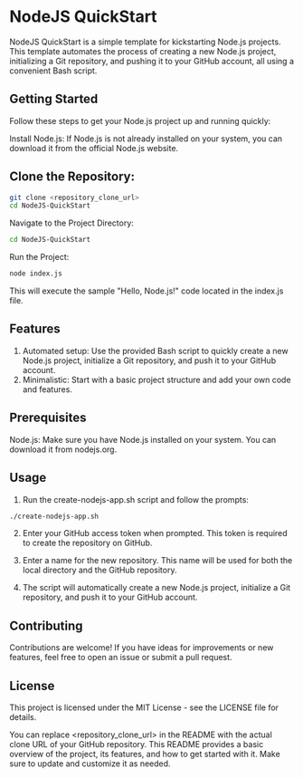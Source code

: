 # NodeJS QuickStart
NodeJS QuickStart is a simple template for kickstarting Node.js projects. This template automates the process of creating a new Node.js project, initializing a Git repository, and pushing it to your GitHub account, all using a convenient Bash script.

## Getting Started
Follow these steps to get your Node.js project up and running quickly:

Install Node.js: If Node.js is not already installed on your system, you can download it from the official Node.js website.

## Clone the Repository:

``` sh
git clone <repository_clone_url>
cd NodeJS-QuickStart
```
Navigate to the Project Directory: 

```sh
cd NodeJS-QuickStart
```

Run the Project: 

```sh
node index.js
```

This will execute the sample "Hello, Node.js!" code located in the index.js file.

## Features
1. Automated setup: Use the provided Bash script to quickly create a new Node.js project, initialize a Git repository, and push it to your GitHub account.
2. Minimalistic: Start with a basic project structure and add your own code and features.

## Prerequisites
Node.js: Make sure you have Node.js installed on your system. You can download it from nodejs.org.

## Usage
1. Run the create-nodejs-app.sh script and follow the prompts:

```sh
./create-nodejs-app.sh
```

2. Enter your GitHub access token when prompted. This token is required to create the repository on GitHub.

3. Enter a name for the new repository. This name will be used for both the local directory and the GitHub repository.

4. The script will automatically create a new Node.js project, initialize a Git repository, and push it to your GitHub account.

## Contributing
Contributions are welcome! If you have ideas for improvements or new features, feel free to open an issue or submit a pull request.

## License
This project is licensed under the MIT License - see the LICENSE file for details.

You can replace <repository_clone_url> in the README with the actual clone URL of your GitHub repository. This README provides a basic overview of the project, its features, and how to get started with it. Make sure to update and customize it as needed.
